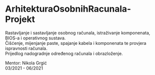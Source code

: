 # ArhitekturaOsobnihRacunala-Projekt

Rastavljanje i sastavljanje osobnog računala, istraživanje komponenata, BIOS-a i operativnog sustava.<br>
Čišćenje, mijenjanje paste, spajanje kabela i komponenata te provjera ispravnosti računala.<br>
Prijedlog nadogradnje određenog računala i obrazloženje.

Mentor: Nikola Grgić <br>
03/2021 - 06/2021
